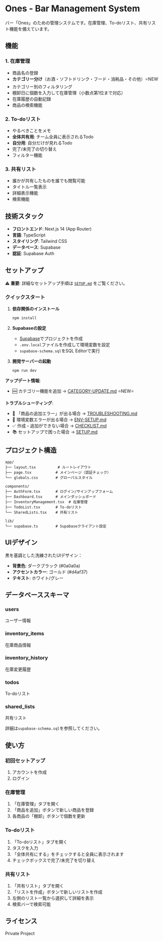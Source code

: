# Ones - Bar Management System

バー「Ones」のための管理システムです。在庫管理、To-doリスト、共有リスト機能を備えています。

## 機能

### 1. 在庫管理
- 商品名の登録
- **カテゴリー分け**（お酒・ソフトドリンク・フード・消耗品・その他）⭐NEW
- カテゴリー別のフィルタリング
- 棚卸日に個数を入力して在庫管理（小数点第1位まで対応）
- 在庫履歴の自動記録
- 商品の検索機能

### 2. To-doリスト
- やるべきことをメモ
- **全体共有用**: チーム全員に表示されるTodo
- **自分用**: 自分だけが見れるTodo
- 完了/未完了の切り替え
- フィルター機能

### 3. 共有リスト
- 誰かが共有したものを誰でも閲覧可能
- タイトル一覧表示
- 詳細表示機能
- 検索機能

## 技術スタック

- **フロントエンド**: Next.js 14 (App Router)
- **言語**: TypeScript
- **スタイリング**: Tailwind CSS
- **データベース**: Supabase
- **認証**: Supabase Auth

## セットアップ

⚠️ **重要**: 詳細なセットアップ手順は [`SETUP.md`](SETUP.md) をご覧ください。

### クイックスタート

1. **依存関係のインストール**
   ```bash
   npm install
   ```

2. **Supabaseの設定**
   - [Supabase](https://supabase.com/)でプロジェクトを作成
   - `.env.local`ファイルを作成して環境変数を設定
   - `supabase-schema.sql`をSQL Editorで実行

3. **開発サーバーの起動**
   ```bash
   npm run dev
   ```

**アップデート情報**:
- 🆕 カテゴリー機能を追加 → [CATEGORY-UPDATE.md](CATEGORY-UPDATE.md) ⭐NEW⭐

**トラブルシューティング**: 
- 🚨 「商品の追加エラー」が出る場合 → [TROUBLESHOOTING.md](TROUBLESHOOTING.md)
- 🔧 環境変数エラーが出る場合 → [ENV-SETUP.md](ENV-SETUP.md)
- ✅ 作成・追加ができない場合 → [CHECKLIST.md](CHECKLIST.md)
- 📚 セットアップで困った場合 → [SETUP.md](SETUP.md)

## プロジェクト構造

```
app/
├── layout.tsx          # ルートレイアウト
├── page.tsx           # メインページ（認証チェック）
└── globals.css        # グローバルスタイル

components/
├── AuthForm.tsx       # ログイン/サインアップフォーム
├── Dashboard.tsx      # メインダッシュボード
├── InventoryManagement.tsx  # 在庫管理
├── TodoList.tsx       # To-doリスト
└── SharedLists.tsx    # 共有リスト

lib/
└── supabase.ts        # Supabaseクライアント設定
```

## UIデザイン

黒を基調とした洗練されたUIデザイン：
- **背景色**: ダークブラック (#0a0a0a)
- **アクセントカラー**: ゴールド (#d4af37)
- **テキスト**: ホワイト/グレー

## データベーススキーマ

### users
ユーザー情報

### inventory_items
在庫商品情報

### inventory_history
在庫変更履歴

### todos
To-doリスト

### shared_lists
共有リスト

詳細は`supabase-schema.sql`を参照してください。

## 使い方

### 初回セットアップ
1. アカウントを作成
2. ログイン

### 在庫管理
1. 「在庫管理」タブを開く
2. 「商品を追加」ボタンで新しい商品を登録
3. 各商品の「棚卸」ボタンで個数を更新

### To-doリスト
1. 「To-doリスト」タブを開く
2. タスクを入力
3. 「全体共有にする」をチェックすると全員に表示されます
4. チェックボックスで完了/未完了を切り替え

### 共有リスト
1. 「共有リスト」タブを開く
2. 「リストを作成」ボタンで新しいリストを作成
3. 左側のリスト一覧から選択して詳細を表示
4. 検索バーで検索可能

## ライセンス

Private Project

